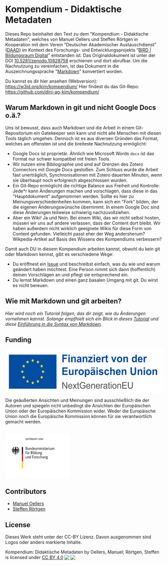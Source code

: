 # Kompendium - Didaktische Metadaten
Dieses Repo beinhaltet den Text zu dem "Kompendium - Didaktische Metadaten", welches von Manuel Oellers und Steffen Rörtgen in Kooperation mit dem Verein “Deutscher Akademischer Austauschdienst” ([DAAD](https://www.daad.de/de/)) im Kontext des Forschungs- und Entwicklungsprojekts “[BIRD | Bildungsraum Digital](https://www.daad.de/de/der-daad/was-wir-tun/digitalisierung/bird/)” entstanden ist.
Das Originaldokument ist unter der DOI [10.5281/zenodo.10828758](https://zenodo.org/doi/10.5281/zenodo.10828758) erschienen und dort abrufbar.
Um die Nachnutzung zu vereinfachen, ist das Dokument in die Auszeichnungssprache "[Markdown](https://de.wikipedia.org/wiki/Markdown)" konvertiert worden.

Du kannst es dir hier ansehen (Webversion): <https://w3id.org/kim/kompendium/>
Hier findest du das Git-Repo: <https://github.com/dini-ag-kim/kompendium/>

## Warum Markdown in git und nicht Google Docs o.ä.?
Uns ist bewusst, dass auch Markdown und die Arbeit in einem Git-Repositorium ein Gatekeeper sein kann und nicht alle Menschen mit diesen Tools täglich umgehen.
Dennoch ist es aus diversen Gründen das Format, welches am offensten ist und die breiteste Nachnutzung ermöglicht:

- Google Docs ist proprietär. Ähnlich wie Microsoft Words `docx` ist das Format nur schwer kompatibel mit freien Tools.
- Wir nutzen eine Bibliographie und sind auf Grenzen des Zotero Connectors mit Google Docs gestoßen. Zum Schluss wurde die Arbeit fast unerträglich, Synchronisationen mit Zotero dauerten Minuten, wenn sie überhaupt noch erfolgreich abgeschlossen wurden.
- Ein Git-Repo ermöglicht die richtige Balance aus Freiheit und Kontrolle: Jede*r kann Änderungen machen und vorschlagen, dass diese in das "Hauptdokument" aufgenommen werden. Sollte es hier zu Meinungsverschiedenheiten kommen, kann sich ein "Fork" bilden, der die eigenen Änderungswünsche übernimmt. In einem Google Doc sind diese Änderungen teilweise schwierig nachzuvollziehen.
- Aber ein Wiki! Ja und Nein. Bei einem Wiki, das wir nicht selbst hosten, müssen wir uns auf andere verlassen, dass der Content dort bleibt. Wir haben außerdem nicht wirklich geeignete Wikis für diese Form von Content gefunden. Vielleicht passt eher der Weg andersherum? Wikpedia-Artikel auf Basis des Wissens des Kompendiums verbessern?

Damit auch DU in diesem Kompendium arbeiten kannst, obwohl du kein git oder Markdown kennst, gibt es verschiedene Wege:

- Du eröffnest ein [Issue](https://github.com/dini-ag-kim/kompendium/issues/new) und beschreibst einfach, was du wie und warum geändert haben möchtest. Eine Person nimmt sich dann (hoffentlich) deinen Vorschlägen an und pflegt sie entsprechend ein.
- Du lernst Markdown und einen ganz basalen Umgang mit git. Du wirst es nicht bereuen.

## Wie mit Markdown und git arbeiten?
*Hier wird noch ein Tutorial folgen, das dir zeigt, wie du Änderungen vornehmen kannst. Solange empfhielt sich ein Blick in dieses [Tutorial](https://docs.github.com/de/get-started/writing-on-github/getting-started-with-writing-and-formatting-on-github/quickstart-for-writing-on-github) und diese [Einführung in die Syntax von Markdown](https://docs.github.com/de/get-started/writing-on-github/getting-started-with-writing-and-formatting-on-github/basic-writing-and-formatting-syntax).*

## Funding
<img src="./images/EU.jpg" alt="Next Generation EU" style="height: 10em; vertical-align: middle; display: block" />

Die geäußerten Ansichten und Meinungen sind ausschließlich die der Autoren und spiegeln nicht unbedingt die Ansichten der Europäischen Union oder der Europäischen Kommission wider. Weder die Europäische Union noch die Europäische Kommission können für sie verantwortlich gemacht werden.

<br>

<img src="./images/BMBF_Logo.png" alt="BMBF" style="height: 10em; vertical-align: middle; display: block" />

## Contributors
- [Manuel Oellers](https://github.com/oellers)
- [Steffen Rörtgen](https://github.com/sroertgen)

## License
Dieses Werk steht unter der CC-BY Lizenz.
Davon ausgenommen sind Logos oder anders markierte Inhalte.

<p xmlns:cc="http://creativecommons.org/ns#" xmlns:dct="http://purl.org/dc/terms/"><span property="dct:title">Kompendium: Didaktische Metadaten</span> by <span property="cc:attributionName">Oellers, Manuel; Rörtgen, Steffen</span> is licensed under <a href="http://creativecommons.org/licenses/by/4.0/?ref=chooser-v1" target="_blank" rel="license noopener noreferrer" style="display:inline-block;">CC BY 4.0<img style="height:22px!important;margin-left:3px;vertical-align:text-bottom;" src="https://mirrors.creativecommons.org/presskit/icons/cc.svg?ref=chooser-v1"><img style="height:22px!important;margin-left:3px;vertical-align:text-bottom;" src="https://mirrors.creativecommons.org/presskit/icons/by.svg?ref=chooser-v1"></a></p> 

